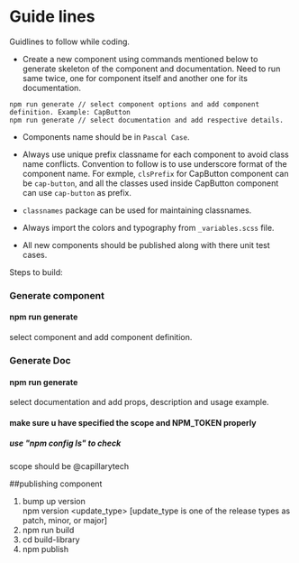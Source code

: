 # Guide lines
Guidlines to follow while coding.

- Create a new component using commands mentioned below to generate skeleton of the component and documentation. Need to run same twice, one for component itself and another one for its documentation.

```
npm run generate // select component options and add component definition. Example: CapButton
npm run generate // select documentation and add respective details.
```

- Components name should be in `Pascal Case`.

- Always use unique prefix classname for each component to avoid class name conflicts. Convention to follow is to use underscore format of the component name. For exmple, `clsPrefix` for CapButton component can be `cap-button`, and all the classes used inside CapButton component can use `cap-button` as prefix.

- `classnames` package can be used for maintaining classnames.

- Always import the colors and typography from `_variables.scss` file.

- All new components should be published along with there unit test cases.

Steps to build:
### Generate component 
#### npm run generate
select component and add component definition.

### Generate Doc
#### npm run generate
select documentation and add props, description and usage example.


#### make sure u have specified the scope and NPM_TOKEN properly 
##### use "npm config ls" to check 
scope should be @capillarytech


##publishing component
1. bump up version <br/>
   npm version <update_type> [update_type is one of the release types as patch, minor, or major]   
2. npm run build 
3. cd build-library
4. npm publish